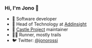 ### Hi, I'm Jono 👋

- 🚧 Software developer
- 🚦 Head of Technology at [Addinsight](https://addinsight.com/)
- 🏰 [Castle Project](https://github.com/castleproject) maintainer
- 🏃‍♂️ Runner, mostly trails
- 🐦 Twitter: [@jonorossi](https://twitter.com/jonorossi)
